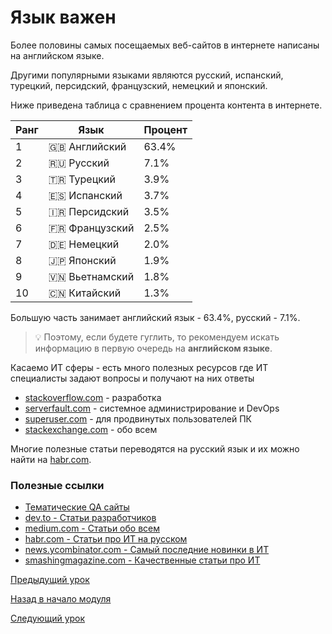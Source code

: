 # Язык важен

Более половины самых посещаемых веб-сайтов в интернете написаны на английском языке.

Другими популярными языками являются русский, испанский, турецкий, персидский, французский, немецкий и японский.

Ниже приведена таблица с сравнением процента контента в интернете.

| Ранг | Язык           | Процент |
| ---- | -------------- | ------- |
| 1    | 🇬🇧 Английский  | 63.4%   |
| 2    | 🇷🇺 Русский     | 7.1%    |
| 3    | 🇹🇷 Турецкий    | 3.9%    |
| 4    | 🇪🇸 Испанский   | 3.7%    |
| 5    | 🇮🇷 Персидский  | 3.5%    |
| 6    | 🇫🇷 Французский | 2.5%    |
| 7    | 🇩🇪 Немецкий    | 2.0%    |
| 8    | 🇯🇵 Японский    | 1.9%    |
| 9    | 🇻🇳 Вьетнамский | 1.8%    |
| 10   | 🇨🇳 Китайский   | 1.3%    |

Большую часть занимает английский язык - 63.4%, русский - 7.1%.

> 💡 Поэтому, если будете гуглить, то рекомендуем искать информацию в первую очередь на **английском языке**.

Касаемо ИТ сферы - есть много полезных ресурсов где ИТ специалисты задают вопросы и получают на них ответы

- [stackoverflow.com](https://stackoverflow.com) - разработка
- [serverfault.com](https://serverfault.com) - системное администрирование и DevOps
- [superuser.com](https://superuser.com) - для продвинутых пользователей ПК
- [stackexchange.com](https://stackexchange.com) - обо всем

Многие полезные статьи переводятся на русский язык и их можно найти на [habr.com](https://habr.com).

### Полезные ссылки

- [Тематические QA сайты](https://stackexchange.com/sites)
- [dev.to - Статьи разработчиков](https://dev.to/)
- [medium.com - Статьи обо всем](https://medium.com/)
- [habr.com - Статьи про ИТ на русском](https://habr.com/)
- [news.ycombinator.com - Самый последние новинки в ИТ](https://news.ycombinator.com/news)
- [smashingmagazine.com - Качественные статьи про ИТ](https://www.smashingmagazine.com/)

[Предыдущий урок](../STEP-1/README.md)

[Назад в начало модуля](../README.md)

[Следующий урок](../STEP-3/README.md)
